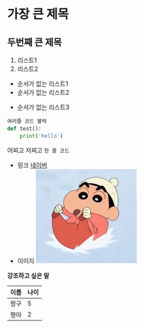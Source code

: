 # 가장 큰 제목
## 두번째 큰 제목
1. 리스트1
2. 리스트2


- 순서가 없는 리스트1
- 순서가 없는 리스트2
* 순서가 없는 리스트3

```python
여러줄 코드 블럭
def test():
    print('hello')
```

어찌고 저찌고 `한 줄 코드`

- 링크
[네이버](https://www.naver.com/)
- 이미지
![짱구](imgs/jjang.jpg)

**강조하고 싶은 말**

|이름|나이|
|----|----|
|짱구|5|
|짱아|2|